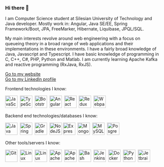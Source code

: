 <link rel="stylesheet" href="https://cdn.jsdelivr.net/gh/devicons/devicon@v2.15.1/devicon.min.css">

### Hi there 👋

I am Computer Science student at Silesian University of Technology and Java developer. Mostly work in: Angular, Java SE/EE, Spring Framework/Boot, JPA,
FreeMarker, Hibernate, Liquibase, JPQL/SQL.

My main interests revolve around web engineering with a focus on queueing theory in a broad range of web applications and their implementations in these 
environments. I have a fairly broad knowledge of Java, Javascript and Typescript. I have basic knowledge of programming in C, C++, C#, PHP, Python and Matlab. 
I am currently learning Apache Kafka and reactive programming (RxJava, RxJS).

[Go to my website](https://miloszgilga.pl)
<br>
[Go to my LinkedIn profile](https://www.linkedin.com/in/miłosz-gilga-477201219/)

Frontend technologies I know:

<img src="https://cdn.jsdelivr.net/gh/devicons/devicon/icons/javascript/javascript-original.svg" width="40" height="40" title="JavaScript"/>&nbsp;
<img src="https://cdn.jsdelivr.net/gh/devicons/devicon/icons/typescript/typescript-original.svg" width="40" height="40" title="TypeScript"/>&nbsp;
<img src="https://cdn.jsdelivr.net/gh/devicons/devicon/icons/bootstrap/bootstrap-original.svg" width="40" height="40" title="Bootstrap"/>&nbsp;
<img src="https://cdn.jsdelivr.net/gh/devicons/devicon/icons/angularjs/angularjs-plain.svg" width="40" height="40" title="Angular"/>&nbsp;
<img src="https://cdn.jsdelivr.net/gh/devicons/devicon/icons/react/react-original.svg" width="40" height="40" title="React"/>&nbsp;
<img src="https://cdn.jsdelivr.net/gh/devicons/devicon/icons/redux/redux-original.svg" width="40" height="40" title="Redux"/>&nbsp;
<img src="https://cdn.jsdelivr.net/gh/devicons/devicon/icons/webpack/webpack-original.svg" width="40" height="40" title="Webpack"/>&nbsp;

Backend end technologies/databases I know:

<img src="https://cdn.jsdelivr.net/gh/devicons/devicon/icons/java/java-original.svg" width="40" height="40" title="Java"/>&nbsp;
<img src="https://cdn.jsdelivr.net/gh/devicons/devicon/icons/spring/spring-original.svg" width="40" height="40" title="Spring Framework/Boot"/>&nbsp;
<img src="https://cdn.jsdelivr.net/gh/devicons/devicon/icons/gradle/gradle-plain.svg" width="40" height="40" title="Gradle"/>&nbsp;
<img src="https://cdn.jsdelivr.net/gh/devicons/devicon/icons/nodejs/nodejs-original.svg" width="40" height="40" title="NodeJS"/>
<img src="https://cdn.jsdelivr.net/gh/devicons/devicon/icons/express/express-original.svg" width="40" height="40" title="Express"/>&nbsp;
<img src="https://cdn.jsdelivr.net/gh/devicons/devicon/icons/mongodb/mongodb-original.svg" width="40" height="40" title="MongoDB"/>&nbsp;
<img src="https://cdn.jsdelivr.net/gh/devicons/devicon/icons/mysql/mysql-original.svg" width="40" height="40" title="MySQL"/>&nbsp;
<img src="https://cdn.jsdelivr.net/gh/devicons/devicon/icons/postgresql/postgresql-original.svg" width="40" height="40" title="PosgreSQL"/>&nbsp;

Other tools/servers I know:

<img src="https://cdn.jsdelivr.net/gh/devicons/devicon/icons/git/git-original.svg" width="40" height="40" title="Git"/>&nbsp;
<img src="https://cdn.jsdelivr.net/gh/devicons/devicon/icons/ubuntu/ubuntu-plain.svg" width="40" height="40" title="Linux Ubuntu Server"/>&nbsp;
<img src="https://cdn.jsdelivr.net/gh/devicons/devicon/icons/debian/debian-original.svg" width="40" height="40" title="Linux Debian Server"/>&nbsp;
<img src="https://cdn.jsdelivr.net/gh/devicons/devicon/icons/apache/apache-original.svg" width="40" height="40" title="Apache HTTP Server"/>&nbsp;
<img src="https://cdn.jsdelivr.net/gh/devicons/devicon/icons/tomcat/tomcat-original.svg" width="40" height="40" title="Apache Tomcat Web Container"/>&nbsp;
<img src="https://cdn.jsdelivr.net/gh/devicons/devicon/icons/bash/bash-original.svg" width="40" height="40" title="Bash scripts"/>&nbsp;
<img src="https://cdn.jsdelivr.net/gh/devicons/devicon/icons/jenkins/jenkins-original.svg" width="40" height="40" title="Jenkins"/>&nbsp;
<img src="https://cdn.jsdelivr.net/gh/devicons/devicon/icons/docker/docker-original.svg" width="40" height="40" title="Docker"/>&nbsp;
<img src="https://cdn.jsdelivr.net/gh/devicons/devicon/icons/python/python-original.svg" width="40" height="40" title="Python runnable scripts"/>&nbsp;
<img src="https://cdn.jsdelivr.net/gh/devicons/devicon/icons/jetbrains/jetbrains-original.svg" width="40" height="40" title="Jetbrains Software"/>&nbsp;
